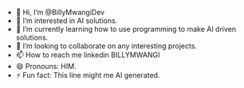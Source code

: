 - 👋 Hi, I’m @BillyMwangiDev
- 👀 I’m interested in AI solutions.
- 🌱 I’m currently learning how to use programming to make AI driven solutions.
- 💞️ I’m looking to collaborate on any interesting projects.
- 📫 How to reach me linkedin BILLYMWANGI
- 😄 Pronouns: HIM.
- ⚡ Fun fact: This line might me AI generated.

<!---
BillyMwangiDev/BillyMwangiDev is a ✨ special ✨ repository because its `README.md` (this file) appears on your GitHub profile.
You can click the Preview link to take a look at your changes.
--->
